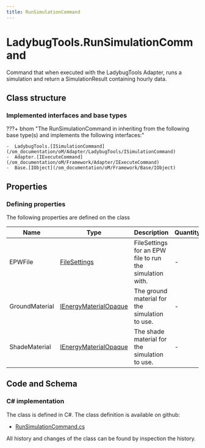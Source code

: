 ```yaml
---
title: RunSimulationCommand
---
```


# LadybugTools.RunSimulationCommand

Command that when executed with the LadybugTools Adapter, runs a simulation and return a SimulationResult containing hourly data.

## Class structure

### Implemented interfaces and base types

???+ bhom "The RunSimulationCommand in inheriting from the following base type(s) and implements the following interfaces:"

    -  LadybugTools.[ISimulationCommand](/om_documentation/oM/Adapter/LadybugTools/ISimulationCommand)
    -  Adapter.[IExecuteCommand](/om_documentation/oM/Framework/Adapter/IExecuteCommand)
    -  Base.[IObject](/om_documentation/oM/Framework/Base/IObject)


## Properties



### Defining properties

The following properties are defined on the class

| Name             | Type             | Description      | Quantity         |
|------------------|------------------|------------------|------------------|
| EPWFile | [FileSettings](/om_documentation/oM/Framework/Adapter/FileSettings) | FileSettings for an EPW file to run the simulation with. | - |
| GroundMaterial | [IEnergyMaterialOpaque](/om_documentation/oM/Adapter/LadybugTools/IEnergyMaterialOpaque) | The ground material for the simulation to use. | - |
| ShadeMaterial | [IEnergyMaterialOpaque](/om_documentation/oM/Adapter/LadybugTools/IEnergyMaterialOpaque) | The shade material for the simulation to use. | - |


## Code and Schema

### C# implementation

The class is defined in C#. The class definition is available on github:

- [RunSimulationCommand.cs](https://github.com/BHoM/LadybugTools_Toolkit/blob/develop/LadybugTools_oM/ExecuteCommands/RunSimulationCommand.cs)

All history and changes of the class can be found by inspection the history.
